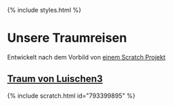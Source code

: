 {% include styles.html %}
# Unsere Traumreisen

Entwickelt nach dem Vorbild von [einem Scratch Projekt](https://scratch.mit.edu/projects/409835671/)

## [Traum von Luischen3](https://scratch.mit.edu/projects/793399895/)
{% include scratch.html id="793399895" %}
